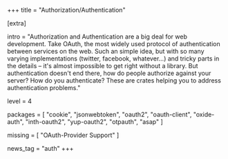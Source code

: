 +++
title = "Authorization/Authentication"

[extra]

intro = "Authorization and Authentication are a big deal for web development. Take OAuth, the most widely used protocol of authentication between services on the web. Such an simple idea, but with so many varying implementations (twitter, facebook, whatever...) and tricky parts in the details – it's almost impossible to get right without a library. But authentication doesn't end there, how do people authorize against your server? How do you authenticate? These are crates helping you to address authentication problems."

level = 4

packages = [
  "cookie",
  "jsonwebtoken",
  "oauth2",
  "oauth-client",
  "oxide-auth",
  "inth-oauth2",
  "yup-oauth2",
  "otpauth",
  "asap"
]

missing = [
  "OAuth-Provider Support"
]

news_tag = "auth"
+++
